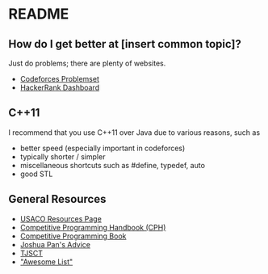 # README

## How do I get better at [insert common topic]?

Just do problems; there are plenty of websites.
  * [Codeforces Problemset](http://codeforces.com/problemset)
  * [HackerRank Dashboard](https://www.hackerrank.com/dashboard)

## C++11

I recommend that you use C++11 over Java due to various reasons, such as
  * better speed (especially important in codeforces)
  * typically shorter / simpler
  * miscellaneous shortcuts such as #define, typedef, auto
  * good STL
 
## General Resources
  * [USACO Resources Page](http://www.usaco.org/index.php?page=resources)
  * [Competitive Programming Handbook (CPH)](https://cses.fi/book.pdf)
  * [Competitive Programming Book](http://www.comp.nus.edu.sg/~stevenha/myteaching/competitive_programming/cp1.pdf)
  * [Joshua Pan's Advice](https://www.quora.com/What-is-a-good-schedule-to-follow-for-becoming-better-at-competitive-programming-for-beginners)
  * [TJSCT](https://activities.tjhsst.edu/sct/lectures.php)
  * ["Awesome List"](http://codeforces.com/blog/entry/23054)
